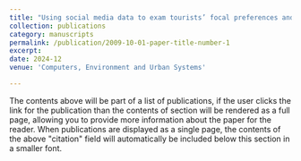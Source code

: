```yaml
---
title: "Using social media data to exam tourists’ focal preferences and recreational experience in historic urban quarters: deep learning methods and limitations."
collection: publications
category: manuscripts
permalink: /publication/2009-10-01-paper-title-number-1
excerpt:
date: 2024-12
venue: 'Computers, Environment and Urban Systems'

---
```


The contents above will be part of a list of publications, if the user clicks the link for the publication than the contents of section will be rendered as a full page, allowing you to provide more information about the paper for the reader. When publications are displayed as a single page, the contents of the above "citation" field will automatically be included below this section in a smaller font.